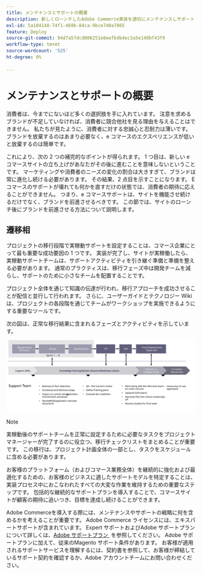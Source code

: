 ```yaml
---
title: メンテナンスとサポートの概要
description: 新しくローンチしたAdobe Commerce実装を適切にメンテナンスしサポートします。
exl-id: 5a104148-74f1-469b-84ca-9bce740a7865
feature: Deploy
source-git-commit: 94d7a57dcd006251e8eefbdb4ec3a5e140bf43f9
workflow-type: tm+mt
source-wordcount: '525'
ht-degree: 0%

---
```


# メンテナンスとサポートの概要

消費者は、今までにないほど多くの選択肢を手に入れています。 注意を求めるブランドが不足していなければ、消費者に競合他社を見る理由を与えることはできません。 私たちが見たように、消費者に対する忠誠心と忍耐力は薄いです。 ブランドを放棄するのはあまり必要なく、e コマースのエクスペリエンスが低いと放棄するのは簡単です。

これにより、次の 2 つの補完的なポイントが得られます。 1 つ目は、新しい e コマースサイトの立ち上げがあなたがその後に進むことを意味しないということです。 マーケティングや消費者のニーズの変化の割合は大きすぎて、ブランドは常に進化し続ける必要があります。 その結果、2 点目を示すことになります。 E コマースのサポートが壊れても何かを直すだけの状態では、消費者の期待に応えることができません。 つまり、e コマースサポートは、サイトを機能させ続けるだけでなく、ブランドを前進させるべきです。 この節では、サイトのローンチ後にブランドを前進させる方法について説明します。

## 遷移相

プロジェクトの移行段階で実稼動サポートを設定することは、コマース企業にとって最も重要な成功要因の 1 つです。 実装が完了し、サイトが実稼働したら、実稼動サポートチームは、サポートアクティビティを引き継ぐ準備と準備を整える必要があります。 通常のプラクティスは、移行フェーズ中は開発チームを減らし、サポートのために小さなチームを配置することです。

プロジェクト全体を通じて知識の伝達が行われ、移行アプローチを成功させることが配信と並行して行われます。 さらに、ユーザーガイドとテクノロジー Wiki は、プロジェクトの各段階を通じてチームがワークショップを実施できるようにする重要なツールです。

次の図は、正常な移行結果に含まれるフェーズとアクティビティを示しています。

![&#x200B; 移行プロセスのフェーズを示す図 &#x200B;](../../assets/playbooks/transition-diagram.svg)

>[!NOTE]
>
> 実稼動後のサポートチームを正常に設定するために必要なタスクをプロジェクトマネージャーが完了するのに役立つ、移行チェックリストをまとめることが重要です。 この移行は、プロジェクト計画全体の一部とし、タスクをスケジュールに含める必要があります。

お客様のプラットフォーム（およびコマース業務全体）を継続的に強化および最適化するための、お客様のビジネスに適したサポートモデルを特定することは、実装プロセス中におこなわれたすべての大変な作業を維持するための重要なステップです。 包括的な継続的なサポートプランを導入することで、コマースサイトが顧客の期待に追いつき、目標を達成し続けることができます。

Adobe Commerceを導入する際には、メンテナンスやサポートの戦略に何を含めるかを考えることが重要です。
Adobe Commerce ライセンスには、エキスパートサポートが含まれています。 Expert サポートおよびAdobe サポートプランについて詳しくは、[Adobe サポートプラン &#x200B;](https://business.adobe.com/customers/consulting-services/premier-support.html) を参照してください。
Adobe サポートプランに加えて、従来のMagento サポート条件があります。 お客様が適用されるサポートサービスを理解するには、契約書を参照して、お客様が締結しているサポート契約を確認するか、Adobe アカウントチームにお問い合わせください。
